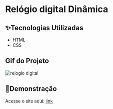 # Relógio digital Dinâmica


## ✨Tecnologias Utilizadas
* HTML
* CSS

## Gif do Projeto

![relogio digital](https://github.com/user-attachments/assets/c951b3de-e14f-4a05-bb86-f7b08e6eddc0)

## 🚀Demonstração
Acesse o site aqui: [link](https://josealbertodeev.github.io/relogio-digital-dinamico/)

